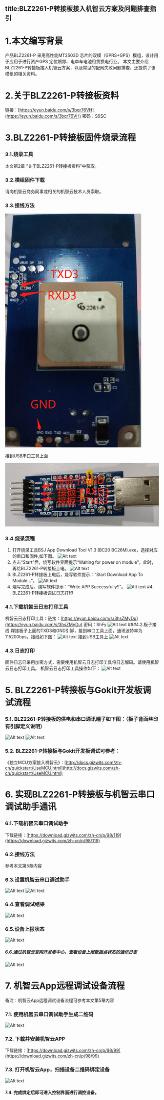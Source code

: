 
title:BLZ2261-P转接板接入机智云方案及问题排查指引
---
# 1.本文编写背景
产品BLZ2261-P 采用高性能MT2503D 芯片的双模（GPRS+GPS）模组，设计用于应用于进行资产GPS 定位跟踪、电单车电池租赁换电行业。 
本文主要介绍BLZ2261-P转接板接入机智云方案，以及常见的配网失败问题排查，还提供了该模组的相关资料。

# 2.关于BLZ2261-P转接板资料

链接：[https://eyun.baidu.com/s/3bqr76VH](https://eyun.baidu.com/s/3bqr76VH) 密码：S9SC

# 3.BLZ2261-P转接板固件烧录流程

### 3.1.烧录工具

 本文第2章 “关于BLZ2261-P转接板资料”中获取。
 
### 3.2.模组固件下载

请向机智云商务同事或相关的机智云技术人员索取。

### 3.3.接线方法

![Alt text](assets/zh-cn/deviceDev/BLZ2261-P_png/1.png)


接到USB串口工具上面


![Alt text](assets/zh-cn/deviceDev/BLZ2261-P_png/2.png)


### 3.4.烧录流程
1.	打开烧录工具BSJ App Download Tool V1.3 (BC20 BC26M).exe，选择对应的串口和固件,如下图。
![Alt text](./3.png)
2.	点击“Start”后，烧写软件界面提示“Waiting for power on module”，此时，再给BLZ2261-P转接板上电。
![Alt text](./4.png)
3.	BLZ2261-P转接板上电后，烧写软件提示：“Start Download App To Module…”。
![Alt text](./5.png)
4.	烧写完成后，烧写软件提示：“Write APP Successfully!!”。
![Alt text](./6.png)
#4. BLZ2261-P转接板调试日志打印
### 4.1.下载机智云日志打印工具
机智云日志打印工具：链接：[https://eyun.baidu.com/s/3hsZMyDu](https://eyun.baidu.com/s/3hsZMyDu) 密码：ShFy
![Alt text](./7.png)
###4.2.板子接线
焊接板子上面的TXD3和GND引脚，接到串口工具上面，通讯波特率为115200bps。接线如下图：
![Alt text](./7.png)
接到USB工具上
![Alt text](./8.png)
### 4.3.日志打印
固件日志已采用加密方式，需要使用机智云日志打印工具将日志解码。请使用机智云日志打印工具。
机智云日志打印工具操作如下：
![Alt text](./9.png)
# 5. BLZ2261-P转接板与Gokit开发板调试流程
### 5.1. BLZ2261-P转接板的供电和串口通讯端子如下图：（板子背面丝印有引脚定义说明）
![Alt text](./10.png)
![Alt text](./11.png)
### 5.2. BLZ2261-P转接板与Gokit开发板调试可参考：
《独立MCU方案接入机智云》：[http://docs.gizwits.com/zh-cn/quickstart/UseMCU.html](http://docs.gizwits.com/zh-cn/quickstart/UseMCU.html)
# 6. 实现BLZ2261-P转接板与机智云串口调试助手通讯
### 6.1.下载机智云串口调试助手
下载链接：[https://download.gizwits.com/zh-cn/p/98/119](https://download.gizwits.com/zh-cn/p/98/119)
### 6.2.接线方法
参考本文第5章内容
### 6.3.设置机智云串口调试助手
![Alt text](./12.png)
![Alt text](./13.png)
### 6.4.查看调试结果
![Alt text](./14.png)
### 6.5.设备上报状态
![Alt text](./15.png)
##### 6.6.通过机智云官网开发者中心，查看设备上报数据点状态的通讯日志
![Alt text](./16.png)
# 7. 机智云App远程调试设备流程
备注：机智云App远程调试设备流程可参考本文第5章内容
### 7.1. 使用机智云串口调试助手生成二维码
![Alt text](./17.png)
### 7.2. 下载并安装机智云APP
下载链接：[https://download.gizwits.com/zh-cn/p/98/99](https://download.gizwits.com/zh-cn/p/98/99)
### 7.3. 打开机智云App，扫描设备二维码绑定设备
![Alt text](./18.png)
#### 7.4. 完成绑定后即可进入控制界面进行调控设备。
